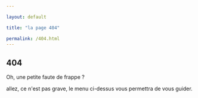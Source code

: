```yaml
---

layout: default

title: "la page 404"

permalink: /404.html
---
```


## 404

Oh, une petite faute de frappe ?

allez, ce n'est pas grave, le menu ci-dessus vous permettra de vous guider.
